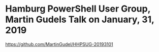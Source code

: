 # Hamburg PowerShell User Group, Martin Gudels Talk on January, 31, 2019

<https://github.com/MartinGudel/HHPSUG-20193101>